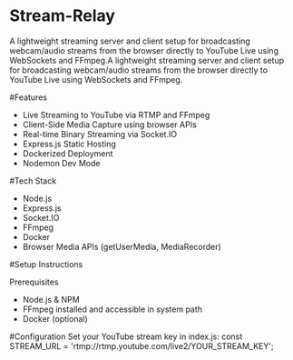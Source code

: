 # Stream-Relay
A lightweight streaming server and client setup for broadcasting webcam/audio streams from the browser directly to YouTube Live using WebSockets and FFmpeg.A lightweight streaming server and client setup for broadcasting webcam/audio streams from the browser directly to YouTube Live using WebSockets and FFmpeg.


#Features
- Live Streaming to YouTube via RTMP and FFmpeg
- Client-Side Media Capture using browser APIs
- Real-time Binary Streaming via Socket.IO
- Express.js Static Hosting
- Dockerized Deployment
- Nodemon Dev Mode

#Tech Stack

- Node.js
- Express.js
- Socket.IO
- FFmpeg
- Docker
- Browser Media APIs (getUserMedia, MediaRecorder)

#Setup Instructions

Prerequisites
-  Node.js & NPM
-  FFmpeg installed and accessible in system path
-  Docker (optional)


#Configuration
Set your YouTube stream key in index.js:
const STREAM_URL = 'rtmp://rtmp.youtube.com/live2/YOUR_STREAM_KEY';






